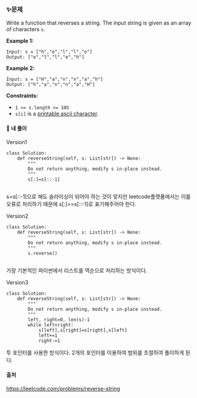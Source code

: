 ### ✨문제

Write a function that reverses a string. The input string is given as an array of characters `s`.

**Example 1:**

```
Input: s = ["h","e","l","l","o"]
Output: ["o","l","l","e","h"]
```

**Example 2:**

```
Input: s = ["H","a","n","n","a","h"]
Output: ["h","a","n","n","a","H"]
```

 

**Constraints:**

- `1 <= s.length <= 105`
- `s[i]` is a [printable ascii character](https://en.wikipedia.org/wiki/ASCII#Printable_characters).



#### 🎈 내 풀이

Version1

```
class Solution:
    def reverseString(self, s: List[str]) -> None:
        """
        Do not return anything, modify s in-place instead.
        """
        s[:]=s[::-1]
        
```

s=s[::-1]으로 해도 슬라이싱이 되어야 하는 것이 맞지만 leetcode플랫폼에서는 이를 오류로 처리하기 때문에 s[:]==s[::-1]로 표기해주어야 한다.



Version2

```
class Solution:
    def reverseString(self, s: List[str]) -> None:
        """
        Do not return anything, modify s in-place instead.
        """
        s.reverse()
        
```

가장 기본적인 파이썬에서 리스트를 역순으로 처리하는 방식이다.



Version3

```
class Solution:
    def reverseString(self, s: List[str]) -> None:
        """
        Do not return anything, modify s in-place instead.
        """
        left, right=0, len(s)-1
        while left<right:
            s[left],s[right]=s[right],s[left]
            left+=1
            right-=1
```

투 포인터를 사용한 방식이다. 2개의 포인터를 이용하여 범위를 조절하여 풀이하게 된다.



#### 출처

https://leetcode.com/problems/reverse-string

